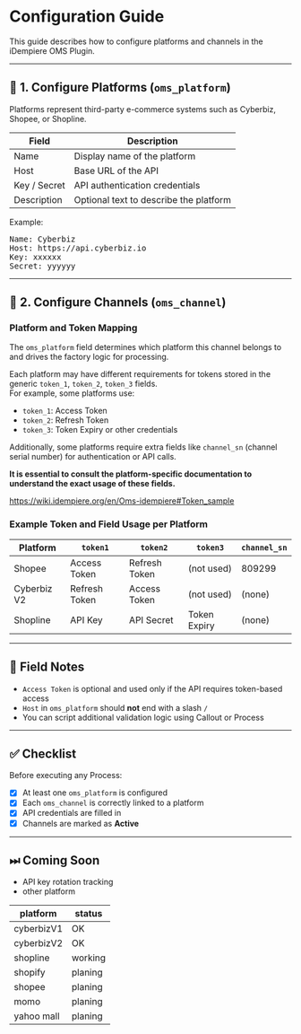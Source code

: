 # Configuration Guide

This guide describes how to configure platforms and channels in the iDempiere OMS Plugin.

---

## 🔧 1. Configure Platforms (`oms_platform`)

Platforms represent third-party e-commerce systems such as Cyberbiz, Shopee, or Shopline.

| Field         | Description                                |
|---------------|--------------------------------------------|
| Name          | Display name of the platform               |
| Host          | Base URL of the API                        |
| Key / Secret  | API authentication credentials             |
| Description   | Optional text to describe the platform     |


Example:
<pre>
Name: Cyberbiz
Host: https://api.cyberbiz.io
Key: xxxxxx
Secret: yyyyyy
</pre>
---

## 🏪 2. Configure Channels (`oms_channel`)

### Platform and Token Mapping

The `oms_platform` field determines which platform this channel belongs to and drives the factory logic for processing.

Each platform may have different requirements for tokens stored in the generic `token_1`, `token_2`, `token_3` fields.  
For example, some platforms use:

- `token_1`: Access Token  
- `token_2`: Refresh Token  
- `token_3`: Token Expiry or other credentials

Additionally, some platforms require extra fields like `channel_sn` (channel serial number) for authentication or API calls.

**It is essential to consult the platform-specific documentation to understand the exact usage of these fields.**

https://wiki.idempiere.org/en/Oms-idempiere#Token_sample

### Example Token and Field Usage per Platform

| Platform    | `token1`       | `token2`       | `token3`       | `channel_sn`     |
|-------------|-----------------|-----------------|-----------------|-------------------|
| Shopee      | Access Token    | Refresh Token   | (not used)      | 809299           |
| Cyberbiz V2 | Refresh Token   | Access Token    | (not used)      | (none)            |
| Shopline    | API Key         | API Secret      | Token Expiry    | (none)            |



---

## 📘 Field Notes

- `Access Token` is optional and used only if the API requires token-based access
- `Host` in `oms_platform` should **not** end with a slash `/`
- You can script additional validation logic using Callout or Process

---

## ✅ Checklist

Before executing any Process:

- [x] At least one `oms_platform` is configured
- [x] Each `oms_channel` is correctly linked to a platform
- [x] API credentials are filled in
- [x] Channels are marked as **Active**

---

## ⏭ Coming Soon

- API key rotation tracking
- other platform

| platform           | status                                 |
|--------------------|----------------------------------------|
| cyberbizV1| OK |
| cyberbizV2| OK |
| shopline | working |
| shopify | planing |
| shopee | planing |
| momo | planing |
| yahoo mall | planing |

